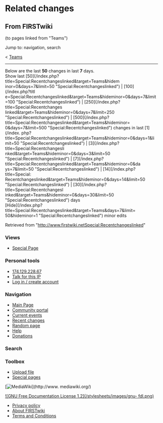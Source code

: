 # Related changes

## From FIRSTwiki

(to pages linked from "Teams")

Jump to: navigation, search

< [Teams](/index.php?title=Teams&redirect=no "Teams")

--------------------------------------------------------------------------------

Below are the last **50** changes in last **7** days.<br>
Show last [50](/index.php?title=Special:Recentchangeslinked&target=Teams&hidem
inor=0&days=7&limit=50 "Special:Recentchangeslinked") | [100](/index.php?titl
e=Special:Recentchangeslinked&target=Teams&hideminor=0&days=7&limit=100 "Special:Recentchangeslinked") | [250](/index.php?title=Special:Recentchanges
linked&target=Teams&hideminor=0&days=7&limit=250 "Special:Recentchangeslinked") | [500](/index.php?title=Special:Recentchangeslinked&target=Teams&hideminor=
0&days=7&limit=500 "Special:Recentchangeslinked") changes in last [1](/index.
php?title=Special:Recentchangeslinked&target=Teams&hideminor=0&days=1&limit=50 "Special:Recentchangeslinked") | [3](/index.php?title=Special:Recentchangesli
nked&target=Teams&hideminor=0&days=3&limit=50 "Special:Recentchangeslinked") | [7](/index.php?title=Special:Recentchangeslinked&target=Teams&hideminor=0&da
ys=7&limit=50 "Special:Recentchangeslinked") | [14](/index.php?title=Special:
Recentchangeslinked&target=Teams&hideminor=0&days=14&limit=50 "Special:Recentchangeslinked") | [30](/index.php?title=Special:Recentchangesl
inked&target=Teams&hideminor=0&days=30&limit=50 "Special:Recentchangeslinked") days<br>
[Hide](/index.php?title=Special:Recentchangeslinked&target=Teams&days=7&limit=
50&hideminor=1 "Special:Recentchangeslinked") minor edits

Retrieved from "<http://www.firstwiki.netSpecial:Recentchangeslinked>"

### Views

- [Special Page](Special:Recentchangeslinked/Teams)

### Personal tools

- [174.129.228.67](User:174.129.228.67)
- [Talk for this IP](User_talk:174.129.228.67)
- [Log in / create account](/index.php?title=Special:Userlogin&returnto=Special:Recentchangeslinked)

[](Main_Page "Main Page")

### Navigation

- [Main Page](Main_Page)
- [Community portal](FIRSTwiki:Community_portal)
- [Current events](Current_events)
- [Recent changes](Special:Recentchanges)
- [Random page](Special:Random)
- [Help](FIRSTwiki:Help)
- [Donations](FIRSTwiki:Site_support)

### Search

### Toolbox

- [Upload file](Special:Upload)
- [Special pages](Special:Specialpages)

[![MediaWiki](/skins/common/images/poweredby_mediawiki_88x31.png)](http://www.
mediawiki.org/)

[![GNU Free Documentation License 1.2](/stylesheets/images/gnu-
fdl.png)](http://www.gnu.org/copyleft/fdl.html)

- [Privacy policy](FIRSTwiki:Privacy_policy "FIRSTwiki:Privacy policy")
- [About FIRSTwiki](FIRSTwiki:About "FIRSTwiki:About")
- [Terms and Conditions](FIRSTwiki:Terms_and_conditions "FIRSTwiki:Terms and conditions")
